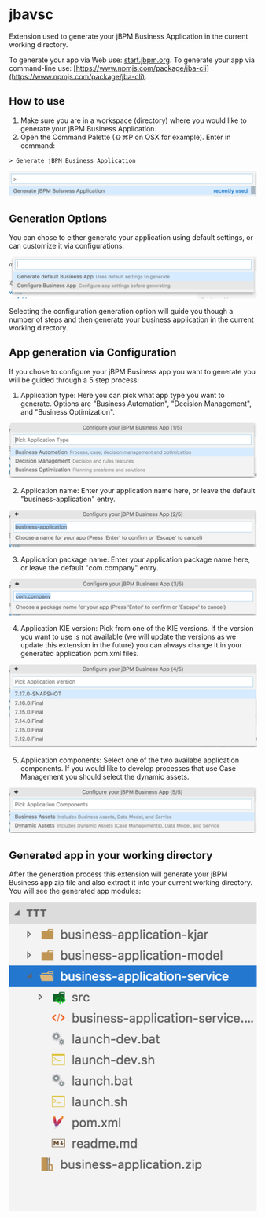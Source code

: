 # jbavsc

Extension used to generate your jBPM Business Application in the
current working directory.

To generate your app via Web use: [start.jbpm.org](start.jbpm.org).
To generate your app via command-line use: [https://www.npmjs.com/package/jba-cli](https://www.npmjs.com/package/jba-cli).

## How to use

1. Make sure you are in a workspace (directory) where you would like to generate your jBPM Business Application.
2. Open the Command Palette (⇧⌘P on OSX for example). Enter in command:

```
> Generate jBPM Business Application
```

![Command Palette Generation](assets/commandPaletteGenerate.png)

## Generation Options

You can chose to either generate your application using default settings, or can customize it via configurations:

![Generation Options](assets/generationOptions.png)

Selecting the configuration generation option will guide you though a number of steps and then generate your business application in the current working directory.

## App generation via Configuration

If you chose to configure your jBPM Business app you want to generate you
will be guided through a 5 step process:

1. Application type: Here you can pick what app type you want to generate. Options are "Business Automation", "Decision Management", and "Business Optimization".

![App Type Selection](assets/configstep1.png)

2. Application name: Enter your application name here, or leave the default "business-application" entry.

![App Name Selection](assets/configstep2.png)

3. Application package name: Enter your application package name here, or leave the default "com.company" entry.

![App Package Name Selection](assets/configstep3.png)

4. Application KIE version: Pick from one of the KIE versions. If the version you want to use is not available (we will update the versions as we update this extension in the future) you can always change it in your generated application pom.xml files.

![KIE Version Selection](assets/configstep4.png)

5. Application components: Select one of the two availabe application components. If you would like to develop processes that use Case Management you should select the dynamic assets.

![App Components Selection](assets/configstep5.png)

## Generated app in your working directory

After the generation process this extension will generate your jBPM Business app zip file and also extract it into your current working directory. You will see the generated app modules:

![Generated App](assets/generatedApp.png)
